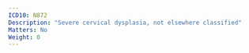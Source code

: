 ```yaml
---
ICD10: N872
Description: "Severe cervical dysplasia, not elsewhere classified"
Matters: No
Weight: 0
---
```


